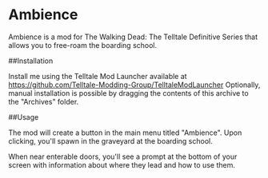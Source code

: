 # Ambience

Ambience is a mod for The Walking Dead: The Telltale Definitive Series that allows you to free-roam the boarding school.

##Installation

Install me using the Telltale Mod Launcher available at https://github.com/Telltale-Modding-Group/TelltaleModLauncher
Optionally, manual installation is possible by dragging the contents of this archive to the "Archives" folder.

##Usage

The mod will create a button in the main menu titled "Ambience".
Upon clicking, you'll spawn in the graveyard at the boarding school.

When near enterable doors, you'll see a prompt at the bottom of your screen with information about where they lead and how to use them.

